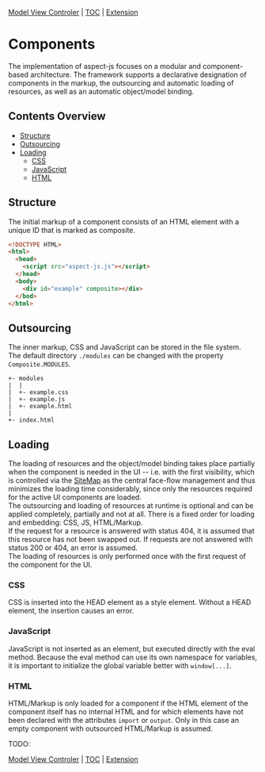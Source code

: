 [Model View Controler](mvc.md) | [TOC](README.md) | [Extension](extension.md)

# Components

The implementation of aspect-js focuses on a modular and component-based
architecture. The framework supports a declarative designation of components in
the markup, the outsourcing and automatic loading of resources, as well as an
automatic object/model binding.


## Contents Overview

* [Structure](#structure)
* [Outsourcing](#outsourcing)
* [Loading](#loading)
  * [CSS](#css)
  * [JavaScript](#javascript)
  * [HTML](#html)
  
  
## Structure

The initial markup of a component consists of an HTML element with a unique ID
that is marked as composite.

```html
<!DOCTYPE HTML>
<html>
  <head>
    <script src="aspect-js.js"></script>
  </head>
  <body>
    <div id="example" composite></div>
  </bod>
</html>
```


## Outsourcing

The inner markup, CSS and JavaScript can be stored in the file system.  
The default directory `./modules` can be changed with the property
`Composite.MODULES`.

```
+- modules
|  |
|  +- example.css
|  +- example.js
|  +- example.html
|
+- index.html
```


## Loading

The loading of resources and the object/model binding takes place partially when
the component is needed in the UI -- i.e. with the first visibility, which is
controlled via the [SiteMap](sitemap.md) as the central face-flow management and
thus minimizes the loading time considerably, since only the resources required
for the active UI components are loaded.    
The outsourcing and loading of resources at runtime is optional and can be
applied completely, partially and not at all. There is a fixed order for loading
and embedding: CSS, JS, HTML/Markup.   
If the request for a resource is answered with status 404, it is assumed that
this resource has not been swapped out. If requests are not answered with status
200 or 404, an error is assumed.  
The loading of resources is only performed once with the first request of the
component for the UI.


### CSS

CSS is inserted into the HEAD element as a style element. Without a HEAD
element, the insertion causes an error.


### JavaScript

JavaScript is not inserted as an element, but executed directly with the eval
method. Because the eval method can use its own namespace for variables, it is
important to initialize the global variable better with `window[...]`.


### HTML

HTML/Markup is only loaded for a component if the HTML element of the component
itself has no internal HTML and for which elements have not been declared with
the attributes `import` or `output`. Only in this case an empty component with
outsourced HTML/Markup is assumed.

TODO:

[Model View Controler](mvc.md) | [TOC](README.md) | [Extension](extension.md)
